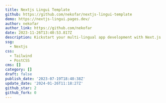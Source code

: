 ```yaml
---
title: Nextjs Lingui Template
github: https://github.com/nekofar/nextjs-lingui-template
demo: https://nextjs-lingui.pages.dev/
author: nekofar
author_link: https://github.com/nekofar
date: 2023-11-26T13:40:53.817Z
description: Kickstart your multi-lingual app development with Next.js and Lingui.
ssg:
  - Nextjs
css:
  - Tailwind
  - PostCSS
cms: []
category: []
draft: false
publish_date: '2023-07-19T18:40:38Z'
update_date: '2024-01-26T11:18:27Z'
github_star: 2
github_fork: 0
---
```

